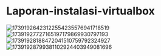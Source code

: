 # Laporan-instalasi-virtualbox
![17391926423122554235576941718519](https://github.com/user-attachments/assets/411932d3-e40c-4c12-9f27-1bce194c2209)
![17391927727165197179869930797193](https://github.com/user-attachments/assets/4bdedb02-3e82-4125-b201-22f5db618392)
![17391928188472041510759792324927](https://github.com/user-attachments/assets/35911e3a-7082-4cd2-8cbf-9bb445f82125)
![17391928799381102924403949081696](https://github.com/user-attachments/assets/1214cfa0-2123-45d1-9bd2-83567836ca5a)
